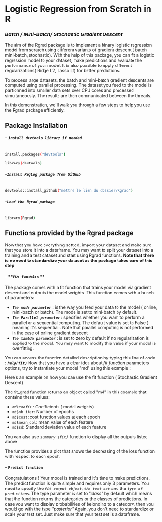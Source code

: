 # Logistic Regression from Scratch in R
### _Batch / Mini-Batch/ Stochastic Gradient Descent_

 The aim of the Rgrad package is to implement a binary logistic regression model from scratch using different variants of gradient descent ( batch, mini-batch, stochastic). With the help of this package, you can fit a logistic regression model to your dataset, make predictions and evaluate the performance of your model. It is also possible to apply different regularizations( Ridge L2, Lasso L1) for better predictions.

To process large datasets, the batch and mini-batch gradient descents are computed using parallel processing. 
The dataset you feed to the model is partionned into smaller data sets over CPU cores and processed simultaneously. The results are then communicated between the threads. 

In this demonstration, we'll walk you through a few steps to help you use the Rgrad package efficiently.


## Package Installation

###### - **`install devtools library if needed`**
#

```sh
install.packages("devtools") 

library(devtools)
```
###### -**`Install RegLog package from Github`**
#

```sh
devtools::install_github("mettre le lien du dossier/Rgrad")
```

###### -**`Load the Rgrad package`**
#

```sh
library(Rgrad)
```

## Functions provided by the Rgrad package

Now that you have everything settled, import your dataset and make sure that you store it into a dataframe.
You may want to split your dataset into a training and a test dataset and start using Rgrad functions.
**Note that there is no need to standardize your dataset as the package takes care of this step.**

#### - **`Fit function` **

The package comes with a fit function that trains your model via gradient descent and outputs the model weights. This function comes with a bunch of parameters: 

- **_`The mode parameter`_** : is the way you feed your data to the model ( online, mini-batch or batch). The mode is set to mini-batch by default. 
- **_`The Parallel parameter`_** : specifies whether you want to perform a parallel or a sequential computing. The default value is set to False ( meaning it's sequential). Note that parallel computing is not performed in the case of online gradient descent. 
- **_`The lambda parameter`_** : is set to zero by default if no regularization is applied to the model. You may want to modify this value if your model is overfitting.

You can access the function detailed description by typing this line of code : **_`help(fit)`_**
Now that you have a clear idea about _fit function_ parameters options, try to instantiate your model "md" using this example :

Here's an example on how you can use the fit function ( Stochastic Gradient Descent)
 
The fit_grad function returns an object called "md" in this example that contains these values:
- _`md$coeffs`_ : Coefficients ( model weights)
- `md$nb_iter`: Number of epochs 
- `md$cost`: cost function values at each epoch
- `md$mean_col`: mean value of each feature
- `md$sd`: Standard deviation value of each feature

You can also use _`summary (fit)`_ function  to display all the outputs listed above

The function provides a plot that shows the decreasing of the loss function with respect to each epoch. 

#### - **`Predict function`** 

Congratulations ! Your model is trained and it's time to make predictions. 
The predict function is quite simple and requires only 3 parameters. 
You need to specify the _`fit output object`_, _`the test set`_ and the _`type of predictions`_. The type parameter is set to _"class"_ by default which means that the function returns the categories or the classes of predictions. In case you want to display probabilities of belonging to a category, then you would go with the type _"posterior"_
Again, you don't need to standardize or scale your test set. Just make sure that your test set is a dataframe.
